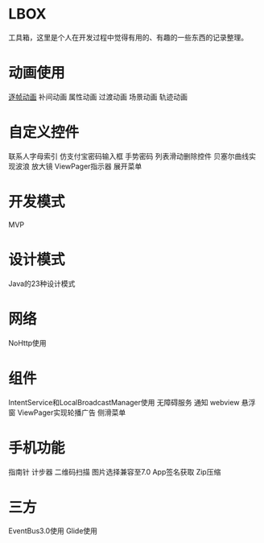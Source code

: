 # LBOX
工具箱，这里是个人在开发过程中觉得有用的、有趣的一些东西的记录整理。

# 动画使用
[逐帧动画](TweenAnimateActivity.java)
补间动画
属性动画
过渡动画
场景动画
轨迹动画

# 自定义控件
联系人字母索引
仿支付宝密码输入框
手势密码
列表滑动删除控件
贝塞尔曲线实现波浪
放大镜
ViewPager指示器
展开菜单

# 开发模式
MVP

# 设计模式
Java的23种设计模式

# 网络
NoHttp使用

# 组件
IntentService和LocalBroadcastManager使用
无障碍服务
通知
webview
悬浮窗
ViewPager实现轮播广告
侧滑菜单

# 手机功能
指南针
计步器
二维码扫描
图片选择兼容至7.0
App签名获取
Zip压缩

# 三方
EventBus3.0使用
Glide使用




